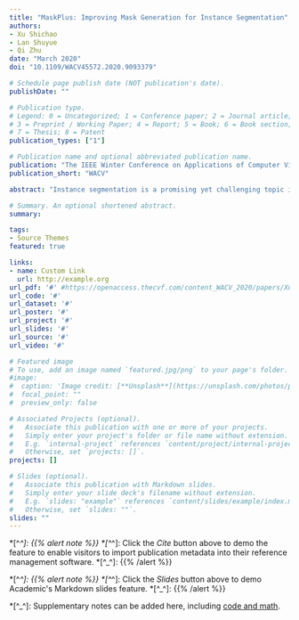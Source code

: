 ```yaml
---
title: "MaskPlus: Improving Mask Generation for Instance Segmentation"
authors:
- Xu Shichao
- Lan Shuyue
- Qi Zhu
date: "March 2020"
doi: "10.1109/WACV45572.2020.9093379"

# Schedule page publish date (NOT publication's date).
publishDate: ""

# Publication type.
# Legend: 0 = Uncategorized; 1 = Conference paper; 2 = Journal article;
# 3 = Preprint / Working Paper; 4 = Report; 5 = Book; 6 = Book section;
# 7 = Thesis; 8 = Patent
publication_types: ["1"]

# Publication name and optional abbreviated publication name.
publication: "The IEEE Winter Conference on Applications of Computer Vision"
publication_short: "WACV"

abstract: "Instance segmentation is a promising yet challenging topic in computer vision. Recent approaches such as Mask R-CNN typically divide this problem into two parts--a detection component and a mask generation branch, and mostly focus on the improvement of the detection part. In this paper, we present an approach that extends Mask R-CNN with five novel techniques for improving the mask generation branch and reducing the conflicts between the mask branch and the detection component in training. These five techniques are independent to each other and can be flexibly utilized in building various instance segmentation architectures for increasing the overall accuracy. We demonstrate the effectiveness of our approach with tests on the COCO dataset."

# Summary. An optional shortened abstract.
summary:

tags:
- Source Themes
featured: true

links:
- name: Custom Link
  url: http://example.org
url_pdf: '#' #https://openaccess.thecvf.com/content_WACV_2020/papers/Xu_MaskPlus_Improving_Mask_Generation_for_Instance_Segmentation_WACV_2020_paper.pdf
url_code: '#'
url_dataset: '#'
url_poster: '#'
url_project: '#'
url_slides: '#'
url_source: '#'
url_video: '#'

# Featured image
# To use, add an image named `featured.jpg/png` to your page's folder.
#image:
#  caption: 'Image credit: [**Unsplash**](https://unsplash.com/photos/pLCdAaMFLTE)'
#  focal_point: ""
#  preview_only: false

# Associated Projects (optional).
#   Associate this publication with one or more of your projects.
#   Simply enter your project's folder or file name without extension.
#   E.g. `internal-project` references `content/project/internal-project/index.md`.
#   Otherwise, set `projects: []`.
projects: []

# Slides (optional).
#   Associate this publication with Markdown slides.
#   Simply enter your slide deck's filename without extension.
#   E.g. `slides: "example"` references `content/slides/example/index.md`.
#   Otherwise, set `slides: ""`.
slides: ""
---
```




*[^_^]: {{% alert note %}}
*[^_^]: Click the *Cite* button above to demo the feature to enable visitors to import publication metadata into their reference management software.
*[^_^]: {{% /alert %}}

*[^_^]: {{% alert note %}}
*[^_^]: Click the *Slides* button above to demo Academic's Markdown slides feature.
*[^_^]: {{% /alert %}}

*[^_^]: Supplementary notes can be added here, including [code and math](https://sourcethemes.com/academic/docs/writing-markdown-latex/).
